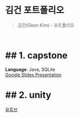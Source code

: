 # 김건 포트폴리오

> 김건(Geon Kim) - 포트폴리오

<br />

# ## 1. capstone

**Language**: Java, SQLite  
[Google Slides Presentation](https://docs.google.com/presentation/d/1G-2c29G0u4GUoyQaJVCSL8_lMhCTCuqOq7Gk3u_7kFc/edit?usp=sharing)
<br />

# ## 2. unity
[유튜브](https://www.youtube.com/watch?v=CEXjVT-oWLc&ab_channel=Chira)